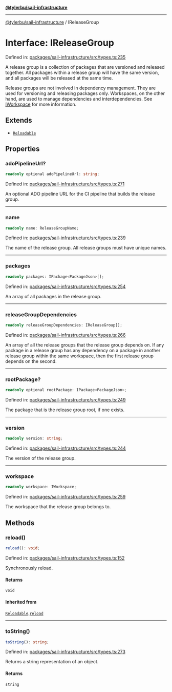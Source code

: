 [**@tylerbu/sail-infrastructure**](../README.md)

***

[@tylerbu/sail-infrastructure](../README.md) / IReleaseGroup

# Interface: IReleaseGroup

Defined in: [packages/sail-infrastructure/src/types.ts:235](https://github.com/tylerbutler/tools-monorepo/blob/main/packages/sail-infrastructure/src/types.ts#L235)

A release group is a collection of packages that are versioned and released together. All packages within a release
group will have the same version, and all packages will be released at the same time.

Release groups are not involved in dependency management. They are used for versioning and releasing packages only.
Workspaces, on the other hand, are used to manage dependencies and interdependencies. See [IWorkspace](IWorkspace.md) for more
information.

## Extends

- [`Reloadable`](Reloadable.md)

## Properties

### adoPipelineUrl?

```ts
readonly optional adoPipelineUrl: string;
```

Defined in: [packages/sail-infrastructure/src/types.ts:271](https://github.com/tylerbutler/tools-monorepo/blob/main/packages/sail-infrastructure/src/types.ts#L271)

An optional ADO pipeline URL for the CI pipeline that builds the release group.

***

### name

```ts
readonly name: ReleaseGroupName;
```

Defined in: [packages/sail-infrastructure/src/types.ts:239](https://github.com/tylerbutler/tools-monorepo/blob/main/packages/sail-infrastructure/src/types.ts#L239)

The name of the release group. All release groups must have unique names.

***

### packages

```ts
readonly packages: IPackage<PackageJson>[];
```

Defined in: [packages/sail-infrastructure/src/types.ts:254](https://github.com/tylerbutler/tools-monorepo/blob/main/packages/sail-infrastructure/src/types.ts#L254)

An array of all packages in the release group.

***

### releaseGroupDependencies

```ts
readonly releaseGroupDependencies: IReleaseGroup[];
```

Defined in: [packages/sail-infrastructure/src/types.ts:266](https://github.com/tylerbutler/tools-monorepo/blob/main/packages/sail-infrastructure/src/types.ts#L266)

An array of all the release groups that the release group depends on. If any package in a release group has any
dependency on a package in another release group within the same workspace, then the first release group depends
on the second.

***

### rootPackage?

```ts
readonly optional rootPackage: IPackage<PackageJson>;
```

Defined in: [packages/sail-infrastructure/src/types.ts:249](https://github.com/tylerbutler/tools-monorepo/blob/main/packages/sail-infrastructure/src/types.ts#L249)

The package that is the release group root, if one exists.

***

### version

```ts
readonly version: string;
```

Defined in: [packages/sail-infrastructure/src/types.ts:244](https://github.com/tylerbutler/tools-monorepo/blob/main/packages/sail-infrastructure/src/types.ts#L244)

The version of the release group.

***

### workspace

```ts
readonly workspace: IWorkspace;
```

Defined in: [packages/sail-infrastructure/src/types.ts:259](https://github.com/tylerbutler/tools-monorepo/blob/main/packages/sail-infrastructure/src/types.ts#L259)

The workspace that the release group belongs to.

## Methods

### reload()

```ts
reload(): void;
```

Defined in: [packages/sail-infrastructure/src/types.ts:152](https://github.com/tylerbutler/tools-monorepo/blob/main/packages/sail-infrastructure/src/types.ts#L152)

Synchronously reload.

#### Returns

`void`

#### Inherited from

[`Reloadable`](Reloadable.md).[`reload`](Reloadable.md#reload)

***

### toString()

```ts
toString(): string;
```

Defined in: [packages/sail-infrastructure/src/types.ts:273](https://github.com/tylerbutler/tools-monorepo/blob/main/packages/sail-infrastructure/src/types.ts#L273)

Returns a string representation of an object.

#### Returns

`string`
